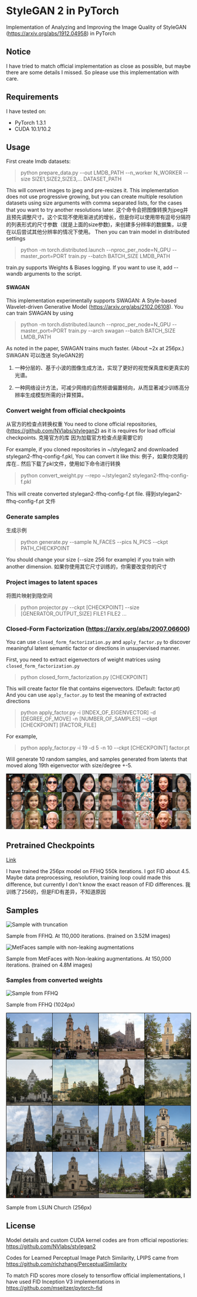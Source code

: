 # StyleGAN 2 in PyTorch

Implementation of Analyzing and Improving the Image Quality of StyleGAN (https://arxiv.org/abs/1912.04958) in PyTorch

## Notice

I have tried to match official implementation as close as possible, but maybe there are some details I missed. So please use this implementation with care.

## Requirements

I have tested on:

- PyTorch 1.3.1
- CUDA 10.1/10.2

## Usage

First create lmdb datasets:

> python prepare_data.py --out LMDB_PATH --n_worker N_WORKER --size SIZE1,SIZE2,SIZE3,... DATASET_PATH

This will convert images to jpeg and pre-resizes it. This implementation does not use progressive growing, but you can create multiple resolution datasets using size arguments with comma separated lists, for the cases that you want to try another resolutions later.
这个命令会把图像转换为jpeg并且预先调整尺寸。这个实现不使用渐进式的增长，但是你可以使用带有逗号分隔符的列表形式的尺寸参数（就是上面的size参数)，来创建多分辨率的数据集，以便在以后尝试其他分辨率的情况下使用。
Then you can train model in distributed settings

> python -m torch.distributed.launch --nproc_per_node=N_GPU --master_port=PORT train.py --batch BATCH_SIZE LMDB_PATH

train.py supports Weights & Biases logging. If you want to use it, add --wandb arguments to the script.

#### SWAGAN

This implementation experimentally supports SWAGAN: A Style-based Wavelet-driven Generative Model (https://arxiv.org/abs/2102.06108). You can train SWAGAN by using

> python -m torch.distributed.launch --nproc_per_node=N_GPU --master_port=PORT train.py --arch swagan --batch BATCH_SIZE LMDB_PATH

As noted in the paper, SWAGAN trains much faster. (About ~2x at 256px.)
SWAGAN 可以改进 StyleGAN2的   
1. 一种分层的、基于小波的图像生成方法，实现了更好的视觉保真度和更真实的光谱。

2. 一种网络设计方法，可减少网络的自然频谱偏置倾向，从而显著减少训练高分辨率生成模型所需的计算预算。
### Convert weight from official checkpoints
从官方的检查点转换权重
You need to clone official repositories, (https://github.com/NVlabs/stylegan2) as it is requires for load official checkpoints.
克隆官方的库 因为加载官方检查点是需要它的

For example, if you cloned repositories in ~/stylegan2 and downloaded stylegan2-ffhq-config-f.pkl, You can convert it like this:
例子，如果你克隆的库在.. 然后下载了pkl文件，使用如下命令进行转换

> python convert_weight.py --repo ~/stylegan2 stylegan2-ffhq-config-f.pkl

This will create converted stylegan2-ffhq-config-f.pt file.
得到stylegan2-ffhq-config-f.pt 文件

### Generate samples
生成示例

> python generate.py --sample N_FACES --pics N_PICS --ckpt PATH_CHECKPOINT

You should change your size (--size 256 for example) if you train with another dimension.
如果你使用其它尺寸训练的，你需要改变你的尺寸

### Project images to latent spaces
将图片映射到隐空间
> python projector.py --ckpt [CHECKPOINT] --size [GENERATOR_OUTPUT_SIZE] FILE1 FILE2 ...

### Closed-Form Factorization (https://arxiv.org/abs/2007.06600)

You can use `closed_form_factorization.py` and `apply_factor.py` to discover meaningful latent semantic factor or directions in unsupervised manner.

First, you need to extract eigenvectors of weight matrices using `closed_form_factorization.py`

> python closed_form_factorization.py [CHECKPOINT]

This will create factor file that contains eigenvectors. (Default: factor.pt) And you can use `apply_factor.py` to test the meaning of extracted directions

> python apply_factor.py -i [INDEX_OF_EIGENVECTOR] -d [DEGREE_OF_MOVE] -n [NUMBER_OF_SAMPLES] --ckpt [CHECKPOINT] [FACTOR_FILE]

For example,

> python apply_factor.py -i 19 -d 5 -n 10 --ckpt [CHECKPOINT] factor.pt

Will generate 10 random samples, and samples generated from latents that moved along 19th eigenvector with size/degree +-5.

![Sample of closed form factorization](factor_index-13_degree-5.0.png)

## Pretrained Checkpoints

[Link](https://drive.google.com/open?id=1PQutd-JboOCOZqmd95XWxWrO8gGEvRcO)

I have trained the 256px model on FFHQ 550k iterations. I got FID about 4.5. Maybe data preprocessing, resolution, training loop could made this difference, but currently I don't know the exact reason of FID differences.
我训练了256的，但是FID有差异，不知道原因
## Samples

![Sample with truncation](doc/sample.png)

Sample from FFHQ. At 110,000 iterations. (trained on 3.52M images)

![MetFaces sample with non-leaking augmentations](doc/sample-metfaces.png)

Sample from MetFaces with Non-leaking augmentations. At 150,000 iterations. (trained on 4.8M images)

### Samples from converted weights

![Sample from FFHQ](doc/stylegan2-ffhq-config-f.png)

Sample from FFHQ (1024px)

![Sample from LSUN Church](doc/stylegan2-church-config-f.png)

Sample from LSUN Church (256px)

## License

Model details and custom CUDA kernel codes are from official repostiories: https://github.com/NVlabs/stylegan2

Codes for Learned Perceptual Image Patch Similarity, LPIPS came from https://github.com/richzhang/PerceptualSimilarity

To match FID scores more closely to tensorflow official implementations, I have used FID Inception V3 implementations in https://github.com/mseitzer/pytorch-fid
